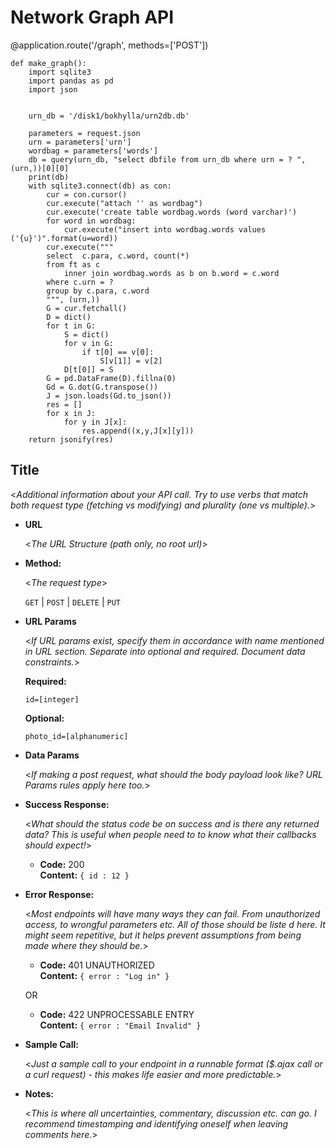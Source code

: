 # Network Graph API

@application.route('/graph', methods=['POST'])

```
def make_graph():
    import sqlite3
    import pandas as pd
    import json
    
    
    urn_db = '/disk1/bokhylla/urn2db.db'
    
    parameters = request.json
    urn = parameters['urn']
    wordbag = parameters['words']
    db = query(urn_db, "select dbfile from urn_db where urn = ? ",(urn,))[0][0]
    print(db)
    with sqlite3.connect(db) as con:
        cur = con.cursor()
        cur.execute("attach '' as wordbag")
        cur.execute('create table wordbag.words (word varchar)')
        for word in wordbag:
            cur.execute("insert into wordbag.words values ('{u}')".format(u=word))
        cur.execute("""
        select  c.para, c.word, count(*) 
        from ft as c 
            inner join wordbag.words as b on b.word = c.word 
        where c.urn = ?
        group by c.para, c.word
        """, (urn,))
        G = cur.fetchall()
        D = dict()
        for t in G:
            S = dict()
            for v in G:
                if t[0] == v[0]:
                    S[v[1]] = v[2]
            D[t[0]] = S
        G = pd.DataFrame(D).fillna(0)
        Gd = G.dot(G.transpose())
        J = json.loads(Gd.to_json())
        res = []
        for x in J:
            for y in J[x]:
                res.append((x,y,J[x][y]))
    return jsonify(res)
```

**Title**
----
  <_Additional information about your API call. Try to use verbs that match both request type (fetching vs modifying) and plurality (one vs multiple)._>

* **URL**

  <_The URL Structure (path only, no root url)_>

* **Method:**
  
  <_The request type_>

  `GET` | `POST` | `DELETE` | `PUT`
  
*  **URL Params**

   <_If URL params exist, specify them in accordance with name mentioned in URL section. Separate into optional and required. Document data constraints._> 

   **Required:**
 
   `id=[integer]`

   **Optional:**
 
   `photo_id=[alphanumeric]`

* **Data Params**

  <_If making a post request, what should the body payload look like? URL Params rules apply here too._>

* **Success Response:**
  
  <_What should the status code be on success and is there any returned data? This is useful when people need to to know what their callbacks should expect!_>

  * **Code:** 200 <br />
    **Content:** `{ id : 12 }`
 
* **Error Response:**

  <_Most endpoints will have many ways they can fail. From unauthorized access, to wrongful parameters etc. All of those should be liste d here. It might seem repetitive, but it helps prevent assumptions from being made where they should be._>

  * **Code:** 401 UNAUTHORIZED <br />
    **Content:** `{ error : "Log in" }`

  OR

  * **Code:** 422 UNPROCESSABLE ENTRY <br />
    **Content:** `{ error : "Email Invalid" }`

* **Sample Call:**

  <_Just a sample call to your endpoint in a runnable format ($.ajax call or a curl request) - this makes life easier and more predictable._> 

* **Notes:**

  <_This is where all uncertainties, commentary, discussion etc. can go. I recommend timestamping and identifying oneself when leaving comments here._> 
